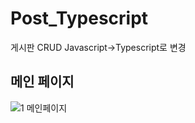 # Post_Typescript
게시판 CRUD 
Javascript->Typescript로 변경

## 메인 페이지
![1  메인페이지](https://user-images.githubusercontent.com/71022026/175185832-bcf3649e-f281-40fa-9401-e369856f21bb.PNG)
